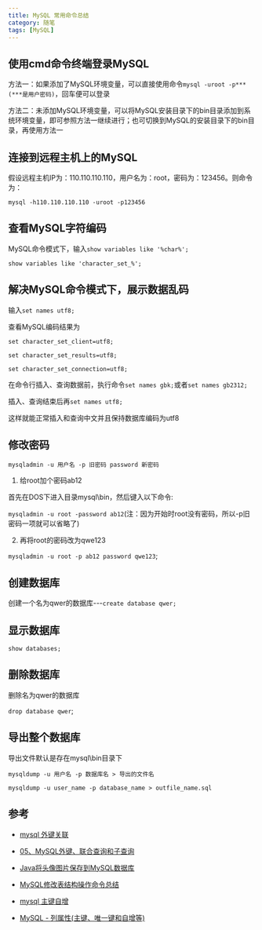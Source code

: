 ```yaml
---
title: MySQL 常用命令总结
category: 随笔
tags: [MySQL]
---
```


## 使用cmd命令终端登录MySQL

方法一：如果添加了MySQL环境变量，可以直接使用命令`mysql -uroot -p***(***是用户密码)`，回车便可以登录

方法二：未添加MySQL环境变量，可以将MySQL安装目录下的bin目录添加到系统环境变量，即可参照方法一继续进行；也可切换到MySQL的安装目录下的bin目录，再使用方法一

## 连接到远程主机上的MySQL

假设远程主机IP为：110.110.110.110，用户名为：root，密码为：123456。则命令为：

`mysql -h110.110.110.110 -uroot -p123456`

## 查看MySQL字符编码

MySQL命令模式下，输入`show variables like '%char%';`

`show variables like 'character_set_%';`

## 解决MySQL命令模式下，展示数据乱码

输入`set names utf8;`

查看MySQL编码结果为

~~~
set character_set_client=utf8;

set character_set_results=utf8;

set character_set_connection=utf8;
~~~

在命令行插入、查询数据前，执行命令`set names gbk;`或者`set names gb2312;`

插入、查询结束后再`set names utf8;`

这样就能正常插入和查询中文并且保持数据库编码为utf8

## 修改密码

`mysqladmin -u 用户名 -p 旧密码 password 新密码`

1. 给root加个密码ab12

首先在DOS下进入目录mysql\bin，然后键入以下命令:

`mysqladmin -u root -password ab12`(注：因为开始时root没有密码，所以-p旧密码一项就可以省略了)

2. 再将root的密码改为qwe123

`mysqladmin -u root -p ab12 password qwe123`;

## 创建数据库

创建一个名为qwer的数据库---`create database qwer;`

## 显示数据库

`show databases;`

## 删除数据库

删除名为qwer的数据库

`drop database qwer`;

## 导出整个数据库

导出文件默认是存在mysql\bin目录下

`mysqldump -u 用户名 -p 数据库名 > 导出的文件名`

`mysqldump -u user_name -p database_name > outfile_name.sql`

## 参考

- [mysql 外键关联](https://www.baidu.com/s?ie=UTF-8&wd=mysql%20%E5%A4%96%E9%94%AE%E5%85%B3%E8%81%94)

- [05、MySQL外键、联合查询和子查询](https://blog.csdn.net/qq_33349750/article/details/75330407)

- [Java将头像图片保存到MySQL数据库](https://www.cnblogs.com/guagua-19/p/6690010.html)

- [MySQL修改表结构操作命令总结](https://www.cnblogs.com/Anidot/articles/7666909.html)

- [mysql 主键自增](https://www.baidu.com/s?ie=UTF-8&wd=mysql%20%E4%B8%BB%E9%94%AE%E8%87%AA%E5%A2%9E)

- [MySQL - 列属性(主键、唯一键和自增等)](https://blog.csdn.net/J080624/article/details/71703297)
